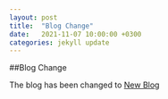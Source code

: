 ```yaml
---
layout: post
title:  "Blog Change"
date:   2021-11-07 10:00:00 +0300
categories: jekyll update
---
```


##Blog Change

The blog has been changed to [New Blog](https://omaralhariri.github.io/blog/)
